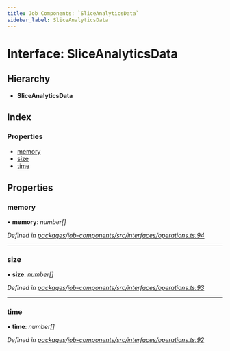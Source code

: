 ```yaml
---
title: Job Components: `SliceAnalyticsData`
sidebar_label: SliceAnalyticsData
---
```


# Interface: SliceAnalyticsData

## Hierarchy

* **SliceAnalyticsData**

## Index

### Properties

* [memory](sliceanalyticsdata.md#memory)
* [size](sliceanalyticsdata.md#size)
* [time](sliceanalyticsdata.md#time)

## Properties

###  memory

• **memory**: *number[]*

*Defined in [packages/job-components/src/interfaces/operations.ts:94](https://github.com/terascope/teraslice/blob/653cf7530/packages/job-components/src/interfaces/operations.ts#L94)*

___

###  size

• **size**: *number[]*

*Defined in [packages/job-components/src/interfaces/operations.ts:93](https://github.com/terascope/teraslice/blob/653cf7530/packages/job-components/src/interfaces/operations.ts#L93)*

___

###  time

• **time**: *number[]*

*Defined in [packages/job-components/src/interfaces/operations.ts:92](https://github.com/terascope/teraslice/blob/653cf7530/packages/job-components/src/interfaces/operations.ts#L92)*
